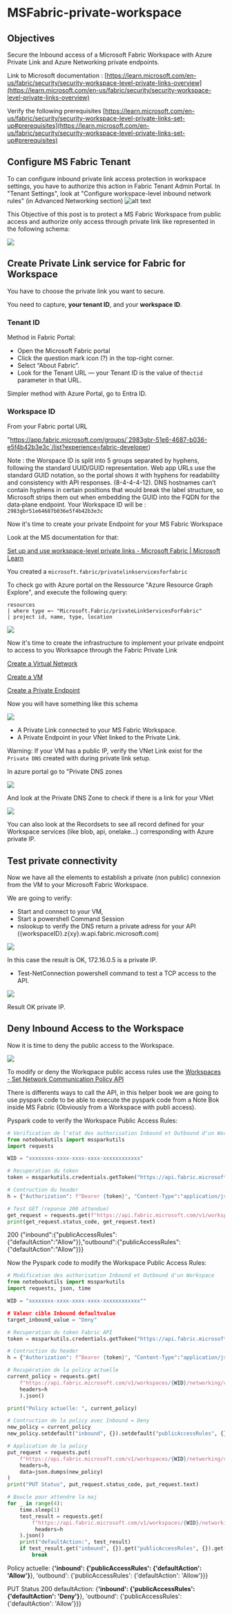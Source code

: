 # MSFabric-private-workspace


## Objectives

Secure the Inbound access of a Microsoft Fabric Workspace with Azure Private Link and Azure Networking private endpoints.

Link to Microsoft documentation :
[https://learn.microsoft.com/en-us/fabric/security/security-workspace-level-private-links-overview](https://learn.microsoft.com/en-us/fabric/security/security-workspace-level-private-links-overview)

Verify the following prerequisites
[https://learn.microsoft.com/en-us/fabric/security/security-workspace-level-private-links-set-up#prerequisites](https://learn.microsoft.com/en-us/fabric/security/security-workspace-level-private-links-set-up#prerequisites)

## Configure MS Fabric Tenant

To can configure inbound private link access protection in workspace settings, you have to authorize this action in Fabric Tenant Admin Portal.
In "Tenant Settings", look at "Configure workspace-level inbound network rules" (in Advanced Networking section)
![alt text](assets/workspace-inbound-network-rules.png)

This Objective of this post is to protect a MS Fabric Workspace from public access and authorize only access through private link like represented in the following schema:

![](assets/20250919_220122_Workspace-private-link-for-Fabric-scaled-3.png)

## Create Private Link service for Fabric for Workspace

You have to choose the private link you want to secure.

You need to capture, **your tenant ID**, and your **workspace ID**.

### Tenant ID

Method in Fabric Portal:

- Open the Microsoft Fabric portal
- Click the question mark icon (?) in the top-right corner.
- Select “About Fabric”.
- Look for the Tenant URL — your Tenant ID is the value of the`ctid` parameter in that URL.

Simpler method with Azure Portal, go to Entra ID.

### Workspace ID

From your Fabric portal URL

"https://app.fabric.microsoft.com/groups/`2983gbr-51e6-4687-b036-e5f4b42b3e3c`/list?experience=fabric-developer)

Note : the Worspace ID is split into 5 groups separated by hyphens, following the standard UUID/GUID representation. Web app URLs use the standard GUID notation, so the portal shows it with hyphens for readability and consistency with API responses. (8-4-4-4-12). DNS hostnames can’t contain hyphens in certain positions that would break the label structure, so Microsoft strips them out when embedding the GUID into the FQDN for the data‑plane endpoint.
Your Workspace ID will be : `2983gbr51e64687b036e5f4b42b3e3c`

Now it's time to create your private Endpoint for your MS Fabric Workspace

Look at the MS documentation for that:

[Set up and use workspace-level private links - Microsoft Fabric | Microsoft Learn](https://learn.microsoft.com/en-us/fabric/security/security-workspace-level-private-links-set-up#step-3-create-a-virtual-network)

You created a `microsoft.fabric/privatelinkservicesforfabric`

To check go with Azure portal on the Ressource "Azure Resource Graph Explore", and execute the following query:

```
resources 
| where type =~ "Microsoft.Fabric/privateLinkServicesForFabric" 
| project id, name, type, location
```

![](assets/20250919_184641_privatelinkservicesforfabric.png)

Now it's time to create the infrastructure to implement your private endpoint to access to you Worksapce through the Fabric Private Link

[Create a Virtual Network](https://learn.microsoft.com/en-us/fabric/security/security-workspace-level-private-links-set-up#step-3-create-a-virtual-network)

[Create a VM](https://learn.microsoft.com/en-us/fabric/security/security-workspace-level-private-links-set-up#step-4-create-a-virtual-machine)

[Create a Private Endpoint](https://learn.microsoft.com/en-us/fabric/security/security-workspace-level-private-links-set-up#step-5-create-a-private-endpoint)

Now you will have something like this schema

![](assets/20250919_193335_Workspace-private-link-for-Fabric-scaled-1.png)

* A Private Link connected to your MS Fabric Workspace.
* A Private Endpoint in your VNet linked to the Private Link.

Warning: If your VM has a public IP, verify the VNet Link exist for the `Private DNS` created with during private link setup.

In azure portal go to "Private DNS zones

![](assets/20250919_194849_privatednszone-1.png)

And look at the Private DNS Zone to check if there is a link for your VNet

![](assets/20250919_195234_privatednszone-2.png)

You can also look at the Recordsets to see all record defined for your Workspace services (like blob, api, onelake...) corresponding with Azure private IP.

## Test private connectivity

Now we have all the elements to establish a private (non public) connexion from the VM to your Microsoft Fabric Workspace.

We are going to verify:

* Start and connect to your VM,
* Start a powershell Command Session
* nslookup to verify the DNS return a private adress for your API ({workspaceID}.z{xy}.w.api.fabric.microsoft.com)

![](assets/20250919_200149_nslookup.png)

In this case the result is OK, 172.16.0.5 is a private IP.

* Test-NetConnection powershell command to test a TCP access to the API.

![](assets/20250919_200422_Test-NetConnection.png)

Result OK private IP.

## Deny Inbound Access to the Workspace

Now it is time to deny the public access to the Workspace.

![](assets/20250919_202105_Workspace-private-link-for-Fabric-scaled-2.png)

To modify or deny the Workqpace public access rules use the [Workspaces - Set Network Communication Policy API](https://learn.microsoft.com/en-us/rest/api/fabric/core/workspaces/set-network-communication-policy)

There is differents ways to call the API, in this helper book we are going to use pyspark code to be able to execute the pyspark code from a Note Bok inside MS Fabric (Obviously from a Workspace with publi access).

Pyspark code to verify the Workspace Public Access Rules:

```python
# Verification de l'etat des authorisation Inbound et Outbound d'un Workspace
from notebookutils import mssparkutils
import requests

WID = "xxxxxxxx-xxxx-xxxx-xxxx-xxxxxxxxxxxx"

# Recuperation du token
token = mssparkutils.credentials.getToken("https://api.fabric.microsoft.com")

# Contruction du header
h = {"Authorization": f"Bearer {token}", "Content-Type":"application/json"}

# Test GET (reponse 200 attendue)
get_request = requests.get(f"https://api.fabric.microsoft.com/v1/workspaces/{WID}/networking/communicationPolicy", headers=h)
print(get_request.status_code, get_request.text)
```

200 {"inbound":{"publicAccessRules":{"defaultAction":"Allow"}},"outbound":{"publicAccessRules":{"defaultAction":"Allow"}}}



Now the Pyspark code to modify the Workspace Public Access Rules:

```python
# Modification des authorisation Inbound et Outbound d'un Workspace
from notebookutils import mssparkutils
import requests, json, time

WID = "xxxxxxxx-xxxx-xxxx-xxxx-xxxxxxxxxxxx""

# Valeur cible Inbound defaultvalue
target_inbound_value = "Deny"

# Recuperation du token Fabric API
token = mssparkutils.credentials.getToken("https://api.fabric.microsoft.com")

# Contruction du header
h = {"Authorization": f"Bearer {token}", "Content-Type":"application/json"}

# Recupèration de la policy actuelle
current_policy = requests.get(
    f"https://api.fabric.microsoft.com/v1/workspaces/{WID}/networking/communicationPolicy", 
    headers=h
    ).json()

print("Policy actuelle: ", current_policy)

# Contruction de la policy avec Inbound = Deny
new_policy = current_policy
new_policy.setdefault("inbound", {}).setdefault("publicAccessRules", {})["defaultAction"] = target_inbound_value

# Application de la policy 
put_request = requests.put(
    f"https://api.fabric.microsoft.com/v1/workspaces/{WID}/networking/communicationPolicy", 
    headers=h,
    data=json.dumps(new_policy)
)
print("PUT Status", put_request.status_code, put_request.text)

# Boucle pour attendre la maj
for _ in range(4):
    time.sleep(1)
    test_result = requests.get(
        f"https://api.fabric.microsoft.com/v1/workspaces/{WID}/networking/communicationPolicy",
         headers=h
    ).json()
    print("defaultAction:", test_result)
    if test_result.get("inbound", {}).get("publicAccessRules", {}).get("defaultAction") == target_inbound_value:
        break

```

Policy actuelle:  {**'inbound': {'publicAccessRules': {'defaultAction': 'Allow'}**}, 'outbound': {'publicAccessRules': {'defaultAction': 'Allow'}}}

PUT Status 200
defaultAction: {**'inbound': {'publicAccessRules': {'defaultAction': 'Deny'}**}, 'outbound': {'publicAccessRules': {'defaultAction': 'Allow'}}}
